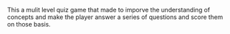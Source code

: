 This a mulit level quiz game that made to imporve the understanding of concepts and make the player answer a series of questions and score them on those basis.
